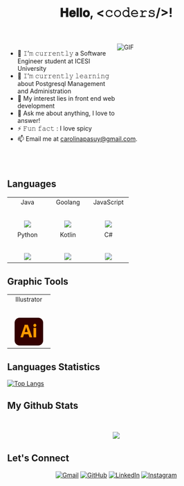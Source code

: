 <h1 align="center">
  <a target="_blank">
  </a>
  𝐇𝐞𝐥𝐥𝐨, &lt;𝚌𝚘𝚍𝚎𝚛𝚜/&gt;!
  <a target="_blank">
  </a>
</h1>

<br/>
<br/>
<a target="_blank">
  <img align="right" height="200" width="250" alt="GIF" src="https://media.giphy.com/media/Cmr1OMJ2FN0B2/giphy.gif">
</a>

- 🔭 𝙸’𝚖 𝚌𝚞𝚛𝚛𝚎𝚗𝚝𝚕𝚢 a Software Engineer student at ICESI University
- 🌱 𝙸’𝚖 𝚌𝚞𝚛𝚛𝚎𝚗𝚝𝚕𝚢 𝚕𝚎𝚊𝚛𝚗𝚒𝚗𝚐 about Postgresql Management and Administration
- 👯 My interest lies in front end web development
- 💬 Ask me about anything, I love to answer!
- ⚡ 𝙵𝚞𝚗 𝚏𝚊𝚌𝚝 : I love spicy
- 📫 Email me at [carolinapasuy@gmail.com](mailto:carolinapasuy@gmail.com).

<br/>
<br/>
<h2>Languages</h2> 

<p align="center">
  
<table>
  <tbody>
    <tr valign="top">
      <td width="30%" align="center">
        <span>Java</span><br><br><br>
        <img height="64px" src="https://www.vectorlogo.zone/logos/java/java-ar21.svg">
      </td>
      <td width="30%" align="center">
        <span>Goolang</span><br><br><br>
        <img height="64px" src="https://www.vectorlogo.zone/logos/golang/golang-ar21.svg">
      </td>
      <td width="30%" align="center">
        <span>JavaScript</span><br><br><br>
        <img height="64px" src="https://cdn.svgporn.com/logos/javascript.svg">
      </td>
    </tr>
    <tr valign="top">
       <td width="30%" align="center">
        <span>Python</span><br><br><br>
        <img height="64px" src="https://www.vectorlogo.zone/logos/python/python-ar21.svg">
      </td>
      <td width="30%" align="center">
        <span>Kotlin</span><br><br><br>
        <img height="64px" src="https://www.vectorlogo.zone/logos/kotlinlang/kotlinlang-ar21.svg">
      </td>
      <td width="30%" align="center">
        <span>C#</span><br><br><br>
        <img height="64px" src="https://upload.wikimedia.org/wikipedia/commons/4/4f/Csharp_Logo.png">
      </td>
    </tr>
  </tbody>
</table>
  
</p>

<h2>Graphic Tools</h2> 

<table>
  <tbody>
    <tr valign="top">
      <td width="80%" align="center">
        <span>Illustrator</span><br><br><br>
        <img height="64px" src="https://raw.githubusercontent.com/pkkulhari/pkkulhari/master/icons/illustrator.svg">
      </td>
    </tr>
  </tbody>
</table>


<h2>Languages Statistics</h2>

[![Top Langs](https://github-readme-stats.vercel.app/api/top-langs/?username=CPASUY)](https://github.com/CPASUY/github-readme-stats)

<h2>My Github Stats</h2> 

<br>
<p align = "center">
  <img src = "https://github-readme-stats.vercel.app/api?username=CPASUY&show_icons=true&count_private=true&theme=vue&hide=issues&line_height=32">
</p>

<h2>Let's Connect</h2>
<p align="center">
	<a href="mailto:candida.noronha18@gmail.com"><img src="https://img.icons8.com/bubbles/50/000000/gmail.png" alt="Gmail"/></a>
	<a href="https://github.com/CPASUY"><img src="https://img.icons8.com/bubbles/50/000000/github.png" alt="GitHub"/></a>
	<a href="https://www.linkedin.com/in/carolina-pasuy-810694171/"><img src="https://img.icons8.com/bubbles/50/000000/linkedin.png" alt="LinkedIn"/></a>
	<a href="https://www.instagram.com/cpasuy06/?hl=es"><img src="https://img.icons8.com/bubbles/50/000000/instagram.png" alt="Instagram"/></a>
	
	
</p>
